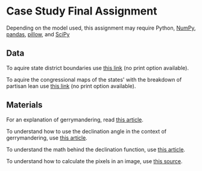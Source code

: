 # Case Study Final Assignment

Depending on the model used, this assignment may require Python, [NumPy](https://numpy.org/), [pandas](https://pandas.pydata.org/), [pillow](https://pypi.org/project/Pillow/), and [SciPy](https://scipy.org/)

## Data
To aquire state district boundaries use [this link](https://projects.fivethirtyeight.com/redistricting-maps/) (no print option available).

To aquire the congressional maps of the states' with the breakdown of partisan lean use [this link](https://davesredistricting.org/maps#home) (no print option available).

## Materials
For an explanation of gerrymandering, read [this article](https://www.brennancenter.org/our-work/research-reports/gerrymandering-explained).

To understand how to use the declination angle in the context of gerrymandering, use [this article](https://towardsdatascience.com/detecting-and-measuring-gerrymandering-with-python-f85a1315acd4).

To understand the math behind the declination function, use [this article](https://observablehq.com/@sahilchinoy/gerrymandering-the-declination-function).

To understand how to calculate the pixels in an image, use [this source]().
